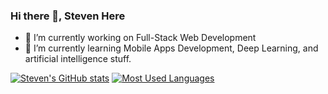 ### Hi there 👋, Steven Here

- 🔭 I’m currently working on Full-Stack Web Development
- 🌱 I’m currently learning Mobile Apps Development, Deep Learning, and artificial intelligence stuff.

[![Steven's GitHub stats](https://steven-github-readme-stats.vercel.app/api?username=stevenwj12&show_icons=true&theme=transparent)](https://github.com/stevenwj12//github-readme-stats)
[![Most Used Languages](https://steven-github-readme-stats.vercel.app/api/top-langs/?username=stevenwj12&layout=compact)](https://github.com/stevenwj12/github-readme-stats)

<!--
**stevenwj12/stevenwj12** is a ✨ _special_ ✨ repository because its `README.md` (this file) appears on your GitHub profile.

Here are some ideas to get you started:

- 🔭 I’m currently working on ...
- 🌱 I’m currently learning ...
- 👯 I’m looking to collaborate on ...
- 🤔 I’m looking for help with ...
- 💬 Ask me about ...
- 📫 How to reach me: ...
- 😄 Pronouns: ...
- ⚡ Fun fact: ...
-->
